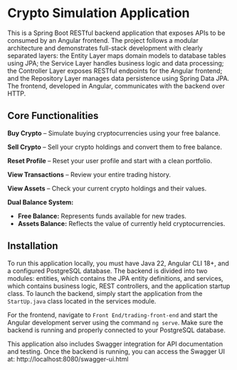 # Crypto Simulation Application

This is a Spring Boot RESTful backend application that exposes APIs to be consumed by an Angular frontend. The project follows a modular architecture and demonstrates full-stack development with clearly separated layers: the Entity Layer maps domain models to database tables using JPA; the Service Layer handles business logic and data processing; the Controller Layer exposes RESTful endpoints for the Angular frontend; and the Repository Layer manages data persistence using Spring Data JPA. The frontend, developed in Angular, communicates with the backend over HTTP.

## Core Functionalities

**Buy Crypto** – Simulate buying cryptocurrencies using your free balance.

**Sell Crypto** – Sell your crypto holdings and convert them to free balance.

**Reset Profile** – Reset your user profile and start with a clean portfolio.

**View Transactions** – Review your entire trading history.

**View Assets** – Check your current crypto holdings and their values.

**Dual Balance System:**
- **Free Balance:** Represents funds available for new trades.
- **Assets Balance:** Reflects the value of currently held cryptocurrencies.


## Installation
To run this application locally, you must have Java 22, Angular CLI 18+, and a configured PostgreSQL database. The backend is divided into two modules: entities, which contains the JPA entity definitions, and services, which contains business logic, REST controllers, and the application startup class. To launch the backend, simply start the application from the `StartUp.java` class located in the services module.

For the frontend, navigate to `Front End/trading-front-end` and start the Angular development server using the command `ng serve`. Make sure the backend is running and properly connected to your PostgreSQL database.

This application also includes Swagger integration for API documentation and testing. Once the backend is running, you can access the Swagger UI at: http://localhost:8080/swagger-ui.html
